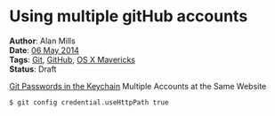 Using multiple gitHub accounts
==============================
**Author**: Alan Mills  
**Date**: [06 May 2014](/blog/history/2014-05.md)   
**Tags**: [Git](/blog/categories/git.md), [GitHub](/blog/categories/github.md), [OS X Mavericks](/blog/categories/osx-10-09.md)   
**Status**: Draft

[Git Passwords in the Keychain](http://www.macfreek.nl/memory/Git_Passwords_in_the_Keychain)
Multiple Accounts at the Same Website
``` bash
$ git config credential.useHttpPath true
```
